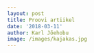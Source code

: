 ```yaml
---
layout: post
title: Proovi artiikel
date: '2018-03-11'
author: Karl Jõehobu
image: /images/kajakas.jpg
---
```


